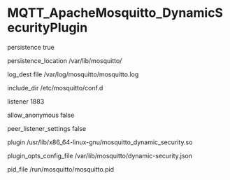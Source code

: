 # MQTT_ApacheMosquitto_DynamicSecurityPlugin

persistence true

persistence_location /var/lib/mosquitto/


log_dest file /var/log/mosquitto/mosquitto.log

include_dir /etc/mosquitto/conf.d

listener 1883

allow_anonymous false

peer_listener_settings false


plugin /usr/lib/x86_64-linux-gnu/mosquitto_dynamic_security.so

plugin_opts_config_file /var/lib/mosquitto/dynamic-security.json

pid_file /run/mosquitto/mosquitto.pid
